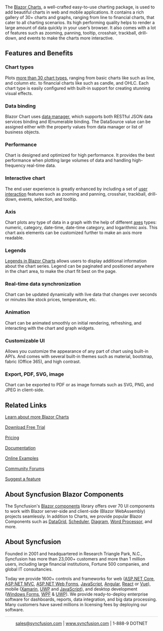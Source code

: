 The [Blazor Charts](https://www.syncfusion.com/blazor-components/blazor-charts?utm_source=github&utm_medium=listing&utm_campaign=blazor-charts-github-samples), a well-crafted easy-to-use charting package, is used to add beautiful charts in web and mobile applications. It contains a rich gallery of 30+ charts and graphs, ranging from line to financial charts, that cater to all charting scenarios. Its high performing quality helps to render a large amount of data quickly in your user’s browser. It also comes with a lot of features such as zooming, panning, tooltip, crosshair, trackball, drill-down, and events to make the charts more interactive. 

## Features and Benefits

### Chart types
Plots [more than 30 chart types](https://www.syncfusion.com/blazor-components/charts/chart-types?utm_source=github&utm_medium=listing&utm_campaign=blazor-charts-github-samples), ranging from basic charts like such as line,  and column etc. to financial charts like such as candle, and OHLC. Each chart type is easily configured with built-in support for creating stunning visual effects.

### Data binding
Blazor Chart uses [data manager]( https://help.syncfusion.com/cr/blazor/Syncfusion.Blazor.DataManager.html?utm_source=github&utm_medium=listing&utm_campaign=blazor-charts-github-samples), which supports both RESTful JSON data services binding and IEnumerable binding. The DataSource value can be assigned either with the property values from data manager or list of business objects.

### Performance
Chart is designed and optimized for high performance. It provides the best performance when plotting large volumes of data and handling high-frequency real-time data.

### Interactive chart
The end user experience is greatly enhanced by including a set of [user interaction](https://www.syncfusion.com/blazor-components/charts/interactive-chart?utm_source=github&utm_medium=listing&utm_campaign=blazor-charts-github-samples) features such as zooming and panning, crosshair, trackball, drill-down, events, selection, and tooltip.

### Axis
Chart plots any type of data in a graph with the help of different [axes](https://www.syncfusion.com/blazor-components/charts/chart-axis?utm_source=github&utm_medium=listing&utm_campaign=blazor-charts-github-samples) types: numeric, category, date-time, date-time category, and logarithmic axis. This chart axis elements can be customized further to make an axis more readable.

### Legends
[Legends in Blazor Charts]( https://blazor.syncfusion.com/documentation/chart/legend/?utm_source=github&utm_medium=listing&utm_campaign=blazor-charts-github-samples) allows users to display additional information about the chart series. Legend can be paginated and positioned anywhere in the chart area, to make the chart fit best on the page. 

### Real-time data synchronization
Chart can be updated dynamically with live data that changes over seconds or minutes like stock prices, temperature, etc.

### Animation
Chart can be animated smoothly on initial rendering, refreshing, and interacting with the chart and graph widgets.

### Customizable UI
Allows you customize the appearance of any part of chart using built-in API’s. And comes with several built-in themes such as material, bootstrap, fabric (Office 365), and high contrast.

### Export, PDF, SVG, image
Chart can be exported to PDF or as image formats such as SVG, PNG, and JPEG in client-side.

## Related Links

[Learn about more Blazor Charts](https://www.syncfusion.com/blazor-components/blazor-charts?utm_source=github&utm_medium=listing&utm_campaign=blazor-charts-github-samples) <br/><br/>
[Download Free Trial](https://www.syncfusion.com/downloads/blazor-components?utm_source=github&utm_medium=listing&utm_campaign=blazor-charts-github-samples) <br/><br/>
[Pricing](https://www.syncfusion.com/sales/products?utm_source=github&utm_medium=listing&utm_campaign=blazor-charts-github-samples) <br/><br/>
[Documentation]( https://blazor.syncfusion.com/documentation/chart/getting-started/?utm_source=github&utm_medium=listing&utm_campaign=blazor-charts-github-samples) <br/><br/>
[Online Examples]( https://blazor.syncfusion.com/demos/chart/line?theme=bootstrap4?utm_source=github&utm_medium=listing&utm_campaign=blazor-charts-github-samples) <br/><br/>
[Community Forums](https://www.syncfusion.com/forums/blazor-components?utm_source=github&utm_medium=listing&utm_campaign=blazor-charts-github-samples) <br/><br/>
[Suggest a feature](https://www.syncfusion.com/feedback/blazor-components?utm_source=github&utm_medium=listing&utm_campaign=blazor-charts-github-samples)

## About Syncfusion Blazor Components
The Syncfusion's [Blazor components](https://www.syncfusion.com/blazor-components?utm_source=github&utm_medium=listing&utm_campaign=blazor-charts-github-samples) library offers over 70 UI components to work with Blazor server-side and client-side (Blazor WebAssembly) projects seamlessly. In addition to Charts, we provide popular Blazor Components such as [DataGrid](https://www.syncfusion.com/blazor-components/blazor-datagrid?utm_source=github&utm_medium=listing&utm_campaign=blazor-charts-github-samples), [Scheduler](https://www.syncfusion.com/blazor-components/blazor-scheduler?utm_source=github&utm_medium=listing&utm_campaign=blazor-charts-github-samples), [Diagram](https://www.syncfusion.com/blazor-components/blazor-diagram?utm_source=github&utm_medium=listing&utm_campaign=blazor-charts-github-samples), [Word Processor](https://www.syncfusion.com/blazor-components/blazor-word-processor?utm_source=github&utm_medium=listing&utm_campaign=blazor-charts-github-samples), and more.

## About Syncfusion
Founded in 2001 and headquartered in Research Triangle Park, N.C., Syncfusion has more than 23,000+ customers and more than 1 million users, including large financial institutions, Fortune 500 companies, and global IT consultancies.
 
Today we provide 1600+ controls and frameworks for web ([ASP.NET Core](https://www.syncfusion.com/aspnet-core-ui-controls?utm_source=github&utm_medium=listing&utm_campaign=blazor-charts-github-samples), [ASP.NET MVC](https://www.syncfusion.com/aspnet-mvc-ui-controls?utm_source=github&utm_medium=listing&utm_campaign=blazor-charts-github-samples), [ASP.NET Web Forms](https://www.syncfusion.com/jquery/aspnet-webforms-ui-controls?utm_source=github&utm_medium=listing&utm_campaign=blazor-charts-github-samples), [JavaScript](https://www.syncfusion.com/javascript-ui-controls?utm_source=github&utm_medium=listing&utm_campaign=blazor-charts-github-samples), [Angular](https://www.syncfusion.com/angular-ui-components?utm_source=github&utm_medium=listing&utm_campaign=blazor-charts-github-samples), [React](https://www.syncfusion.com/react-ui-components?utm_source=github&utm_medium=listing&utm_campaign=blazor-charts-github-samples) or [Vue](https://www.syncfusion.com/vue-ui-components?utm_source=github&utm_medium=listing&utm_campaign=blazor-charts-github-samples)), mobile ([Xamarin](https://www.syncfusion.com/xamarin-ui-controls?utm_source=github&utm_medium=listing&utm_campaign=blazor-charts-github-samples), [UWP](https://www.syncfusion.com/uwp-ui-controls?utm_source=github&utm_medium=listing&utm_campaign=blazor-charts-github-samples) and [JavaScript](https://www.syncfusion.com/javascript-ui-controls?utm_source=github&utm_medium=listing&utm_campaign=blazor-charts-github-samples)), and desktop development ([Windows Forms](https://www.syncfusion.com/winforms-ui-controls?utm_source=github&utm_medium=listing&utm_campaign=blazor-charts-github-samples), [WPF](https://www.syncfusion.com/wpf-ui-controls?utm_source=github&utm_medium=listing&utm_campaign=blazor-charts-github-samples) & [UWP](https://www.syncfusion.com/uwp-ui-controls?utm_source=github&utm_medium=listing&utm_campaign=blazor-charts-github-samples)). We provide ready-to-deploy enterprise software for dashboards, reports, data integration, and big data processing. Many customers have saved millions in licensing fees by deploying our software.

<hr style="height:0.3px;border:none;color:lightgrey;background-color:lightgrey;" />

<p align="center">
  <a href="mailto:sales@syncfusion.com?Subject=Syncfusion Blazor Chart - Github" target="_top">sales@syncfusion.com</a> | <a href="https://www.syncfusion.com?utm_source=github&utm_medium=listing&utm_campaign=blazor-charts-github-samples">www.syncfusion.com</a> | 1-888-9 DOTNET <br>
</p>

